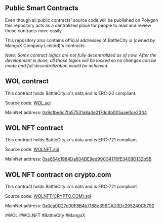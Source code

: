 <h2> Public Smart Contracts </h2>

Even though all public contracts' source code will be published on Polygon this repository acts as a centralized place for people to read and review those contracts more easily.

This repository also contains official addresses of BattleCity.io (owned by MangoX Company Limited)'s contracts.

<i> Note: Some contract logics are not fully decentralized as of now. After the development is done, all those logics will be locked so no changes can be made and full decentralization would be achieved. </i>

<h2> WOL contract</h2>
This contract holds BattleCity.io's data and is ERC-20 compliant.

Source code: [WOL.sol](https://github.com/battle-city-io/smart-contracts/blob/master/POLYGON/WOL.sol)

MainNet address: [0x9c1be6c7fa57531a8a4e217dc4b005aae0ce2344](https://polygonscan.com/token/0x9c1be6c7fa57531a8a4e217dc4b005aae0ce2344)

<h2> WOL NFT contract</h2>
This contract holds BattleCity.io's data and is ERC-721 compliant.

Source code: [WOLNFT.sol](https://github.com/battle-city-io/smart-contracts/blob/master/POLYGON/WOLNFT.sol)

MainNet address: [0xa654c1984Da604DE9ed99C34176fE3409D132b5B](https://polygonscan.com/token/0xa654c1984Da604DE9ed99C34176fE3409D132b5B)

<h2> WOL NFT contract on crypto.com</h2>
This contract holds BattleCity.io's data and is ERC-721 compliant.

Source code: [WOLNFT(CRYPTO.COM).sol](https://github.com/battle-city-io/smart-contracts/blob/master/POLYGON/WOLNFT(CRYPTO.COM).sol)

MainNet address: [0x0ca0C27c00F8B4b7188e399CAD3Dc205240C5792](https://polygonscan.com/token/0x0ca0C27c00F8B4b7188e399CAD3Dc205240C5792)

#WOL #WOLNFT #BattleCity #MangoX
